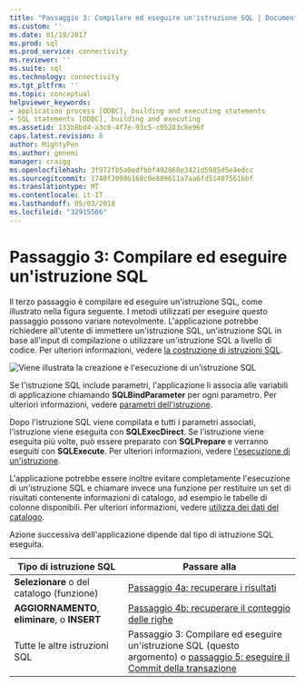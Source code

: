 ```yaml
---
title: "Passaggio 3: Compilare ed eseguire un'istruzione SQL | Documenti Microsoft"
ms.custom: ''
ms.date: 01/19/2017
ms.prod: sql
ms.prod_service: connectivity
ms.reviewer: ''
ms.suite: sql
ms.technology: connectivity
ms.tgt_pltfrm: ''
ms.topic: conceptual
helpviewer_keywords:
- application process [ODBC], building and executing statements
- SQL statements [ODBC], building and executing
ms.assetid: 133b8bd4-a3c8-4f7e-93c5-c05283c8e96f
caps.latest.revision: 8
author: MightyPen
ms.author: genemi
manager: craigg
ms.openlocfilehash: 3f972fb5a0edfbbf492860e3421d5985d5e4edcc
ms.sourcegitcommit: 1740f3090b168c0e809611a7aa6fd514075616bf
ms.translationtype: MT
ms.contentlocale: it-IT
ms.lasthandoff: 05/03/2018
ms.locfileid: "32915506"
---
```

# <a name="step-3-build-and-execute-an-sql-statement"></a>Passaggio 3: Compilare ed eseguire un'istruzione SQL
Il terzo passaggio è compilare ed eseguire un'istruzione SQL, come illustrato nella figura seguente. I metodi utilizzati per eseguire questo passaggio possono variare notevolmente. L'applicazione potrebbe richiedere all'utente di immettere un'istruzione SQL, un'istruzione SQL in base all'input di compilazione o utilizzare un'istruzione SQL a livello di codice. Per ulteriori informazioni, vedere [la costruzione di istruzioni SQL](../../../odbc/reference/develop-app/constructing-sql-statements.md).  
  
 ![Viene illustrata la creazione e l'esecuzione di un'istruzione SQL](../../../odbc/reference/develop-app/media/pr13.gif "pr13")  
  
 Se l'istruzione SQL include parametri, l'applicazione li associa alle variabili di applicazione chiamando **SQLBindParameter** per ogni parametro. Per ulteriori informazioni, vedere [parametri dell'istruzione](../../../odbc/reference/develop-app/statement-parameters.md).  
  
 Dopo l'istruzione SQL viene compilata e tutti i parametri associati, l'istruzione viene eseguita con **SQLExecDirect**. Se l'istruzione viene eseguita più volte, può essere preparato con **SQLPrepare** e verranno eseguiti con **SQLExecute**. Per ulteriori informazioni, vedere [l'esecuzione di un'istruzione](../../../odbc/reference/develop-app/executing-a-statement.md).  
  
 L'applicazione potrebbe essere inoltre evitare completamente l'esecuzione di un'istruzione SQL e chiamare invece una funzione per restituire un set di risultati contenente informazioni di catalogo, ad esempio le tabelle di colonne disponibili. Per ulteriori informazioni, vedere [utilizza dei dati del catalogo](../../../odbc/reference/develop-app/uses-of-catalog-data.md).  
  
 Azione successiva dell'applicazione dipende dal tipo di istruzione SQL eseguita.  
  
|Tipo di istruzione SQL|Passare alla|  
|---------------------------|----------------|  
|**Selezionare** o del catalogo (funzione)|[Passaggio 4a: recuperare i risultati](../../../odbc/reference/develop-app/step-4a-fetch-the-results.md)|  
|**AGGIORNAMENTO**, **eliminare**, o **INSERT**|[Passaggio 4b: recuperare il conteggio delle righe](../../../odbc/reference/develop-app/step-4b-fetch-the-row-count.md)|  
|Tutte le altre istruzioni SQL|Passaggio 3: Compilare ed eseguire un'istruzione SQL (questo argomento) o [passaggio 5: eseguire il Commit della transazione](../../../odbc/reference/develop-app/step-5-commit-the-transaction.md)|
